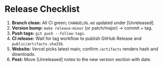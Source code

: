# Release Checklist

1. **Branch clean:** All CI green; `CHANGELOG.md` updated under [Unreleased].
2. **Version bump:** `make release-minor` (or patch/major) → commit + tag.
3. **Push tags:** `git push --follow-tags`.
4. **CI release:** Wait for tag workflow to publish GitHub Release and `public/artifacts.sha256`.
5. **Website:** Vercel picks latest main; confirm `/artifacts` renders hash and downloads.
6. **Post:** Move [Unreleased] notes to the new version section with date.

